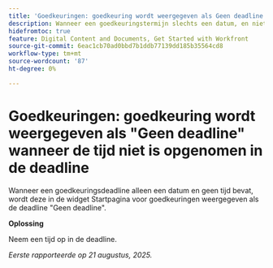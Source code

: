```yaml
---
title: 'Goedkeuringen: goedkeuring wordt weergegeven als Geen deadline wanneer geen tijd is opgenomen in deadline'
description: Wanneer een goedkeuringstermijn slechts een datum, en niet een tijd omvat, toont het in het Huis van Goedkeuren widget als deadline van Geen.
hidefromtoc: true
feature: Digital Content and Documents, Get Started with Workfront
source-git-commit: 6eac1cb70ad0bbd7b1ddb77139dd185b35564cd8
workflow-type: tm+mt
source-wordcount: '87'
ht-degree: 0%

---
```



# Goedkeuringen: goedkeuring wordt weergegeven als &quot;Geen deadline&quot; wanneer de tijd niet is opgenomen in de deadline

Wanneer een goedkeuringsdeadline alleen een datum en geen tijd bevat, wordt deze in de widget Startpagina voor goedkeuringen weergegeven als de deadline &quot;Geen deadline&quot;.

**Oplossing**

Neem een tijd op in de deadline.

_Eerste rapporteerde op 21 augustus, 2025._
